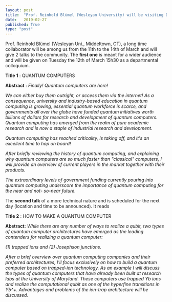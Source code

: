 ```yaml
---
layout: post
title:  "Prof. Reinhold Blümel (Wesleyan University) will be visiting Dynamica between the 11th and 14th of March"
date:   2019-02-27
published: True
type: "post"
---
```


Prof. Reinhold Blümel (Wesleyan Uni., Middeltown, CT), a long time collaborator will be among us from the 11th to the 14th of March and will give
2 talks to the community. The **first one** is meant for a wider audience and will be given on Tuesday the 12th of March 15h30 as a departmental colloquium.



**Title 1** : QUANTUM COMPUTERS 


**Abstract** : _Finally! Quantum computers are here!_



_We can either buy them outright, or access them via the internet! As a consequence, university and industry-based education in quantum computing is growing, essential quantum workforce is scarce, and governments all over the globe have funded quantum initiatives worth billions of dollars for research and development of quantum computers. Quantum computing has emerged from the realm of pure academic research and is now a staple of industrial research and development._



_Quantum computing has reached criticality, is taking off, and it's an excellent time to hop on board!_



_After briefly reviewing the history of quantum computing, and explaining why quantum computers are so much faster than "classical" computers, I will provide an overview of current players in the market together with their products._



_The extraordinary levels of government funding currently pouring into quantum computing underscore the importance of quantum computing for the near and not-
so-near future._


 The **second talk** of a more technical nature and is scheduled for the next day (location and time to be announced). It reads



**Title 2** : HOW TO MAKE A QUANTUM COMPUTER 


**Abstract:** _While there are any number of ways to realize a qubit, two types of quantum computer architectures have emerged as the leading contenders for realizing a quantum computer:_



_(1) trapped ions and (2) Josephson junctions._



_After a brief overview over quantum computing companies and their preferred architectures, I'll focus exclusively on how to build a quantum computer based on trapped-ion technology. As an example I will discuss the types of quantum computers that have already been built at research labs at the University of Maryland. These computers use trapped Yb ions and realize the computational qubit as one of the hyperfine transitions in Yb^+. Advantages and problems of the ion-trap architecture will be discussed._



